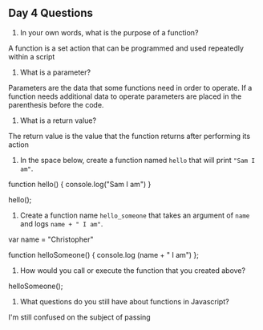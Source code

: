 ## Day 4 Questions

1. In your own words, what is the purpose of a function?

A function is a set action that can be programmed and used repeatedly within a script

1. What is a parameter?

Parameters are the data that some functions need in order to operate. If a function needs additional data to operate parameters are placed in the parenthesis before the code.

1. What is a return value?

The return value is the value that the function returns after performing its action

1. In the space below, create a function named `hello` that will print `"Sam I am"`.

function hello() {
  console.log("Sam I am")
}

hello();

1. Create a function name `hello_someone` that takes an argument of `name` and logs `name + " I am"`.

var name = "Christopher"

function helloSomeone() {
  console.log (name + " I am")
};

1. How would you call or execute the function that you created above?

helloSomeone();

1. What questions do you still have about functions in Javascript?

I'm still confused on the subject of passing

